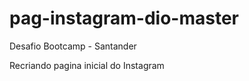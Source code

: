 # pag-instagram-dio-master
 Desafio Bootcamp - Santander 

Recriando pagina inicial do Instagram   
